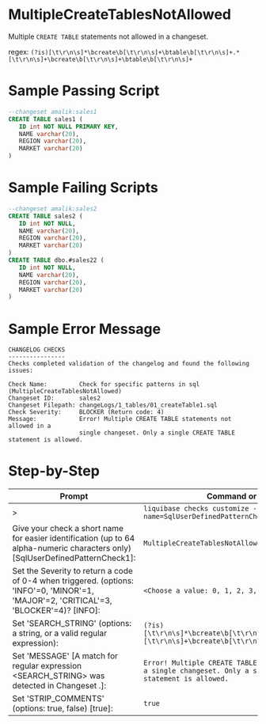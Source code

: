 # MultipleCreateTablesNotAllowed

Multiple `CREATE TABLE` statements not allowed in a changeset.

regex: `(?is)[\t\r\n\s]*\bcreate\b[\t\r\n\s]+\btable\b[\t\r\n\s]+.*[\t\r\n\s]+\bcreate\b[\t\r\n\s]+\btable\b[\t\r\n\s]+`

# Sample Passing Script
``` sql
--changeset amalik:sales1
CREATE TABLE sales1 (
   ID int NOT NULL PRIMARY KEY,
   NAME varchar(20),
   REGION varchar(20),
   MARKET varchar(20)
)
```
# Sample Failing Scripts
``` sql
--changeset amalik:sales2
CREATE TABLE sales2 (
   ID int NOT NULL,
   NAME varchar(20),
   REGION varchar(20),
   MARKET varchar(20)
)
CREATE TABLE dbo.#sales22 (
   ID int NOT NULL,
   NAME varchar(20),
   REGION varchar(20),
   MARKET varchar(20)
)
```

# Sample Error Message
```
CHANGELOG CHECKS
----------------
Checks completed validation of the changelog and found the following issues:

Check Name:         Check for specific patterns in sql (MultipleCreateTablesNotAllowed)
Changeset ID:       sales2
Changeset Filepath: changeLogs/1_tables/01_createTable1.sql
Check Severity:     BLOCKER (Return code: 4)
Message:            Error! Multiple CREATE TABLE statements not allowed in a
                    single changeset. Only a single CREATE TABLE statement is allowed.
```

# Step-by-Step
| Prompt | Command or User Input |
| ------ | ----------------------|
| > | `liquibase checks customize --check-name=SqlUserDefinedPatternCheck` |
| Give your check a short name for easier identification (up to 64 alpha-numeric characters only) [SqlUserDefinedPatternCheck1]: | `MultipleCreateTablesNotAllowed` |
| Set the Severity to return a code of 0-4 when triggered. (options: 'INFO'=0, 'MINOR'=1, 'MAJOR'=2, 'CRITICAL'=3, 'BLOCKER'=4)? [INFO]: | `<Choose a value: 0, 1, 2, 3, 4>` |
| Set 'SEARCH_STRING' (options: a string, or a valid regular expression): | `(?is)[\t\r\n\s]*\bcreate\b[\t\r\n\s]+\btable\b[\t\r\n\s]+.*[\t\r\n\s]+\bcreate\b[\t\r\n\s]+\btable\b[\t\r\n\s]+` |
| Set 'MESSAGE' [A match for regular expression <SEARCH_STRING> was detected in Changeset <CHANGESET>.]: | `Error! Multiple CREATE TABLE statements not allowed in a single changeset. Only a single CREATE TABLE statement is allowed.` |
| Set 'STRIP_COMMENTS' (options: true, false) [true]: | `true` |
